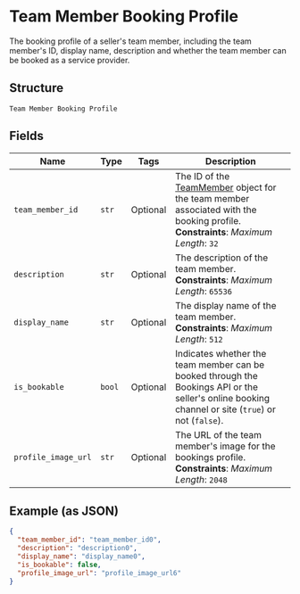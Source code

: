 
# Team Member Booking Profile

The booking profile of a seller's team member, including the team member's ID, display name, description and whether the team member can be booked as a service provider.

## Structure

`Team Member Booking Profile`

## Fields

| Name | Type | Tags | Description |
|  --- | --- | --- | --- |
| `team_member_id` | `str` | Optional | The ID of the [TeamMember](entity:TeamMember) object for the team member associated with the booking profile.<br>**Constraints**: *Maximum Length*: `32` |
| `description` | `str` | Optional | The description of the team member.<br>**Constraints**: *Maximum Length*: `65536` |
| `display_name` | `str` | Optional | The display name of the team member.<br>**Constraints**: *Maximum Length*: `512` |
| `is_bookable` | `bool` | Optional | Indicates whether the team member can be booked through the Bookings API or the seller's online booking channel or site (`true`) or not (`false`). |
| `profile_image_url` | `str` | Optional | The URL of the team member's image for the bookings profile.<br>**Constraints**: *Maximum Length*: `2048` |

## Example (as JSON)

```json
{
  "team_member_id": "team_member_id0",
  "description": "description0",
  "display_name": "display_name0",
  "is_bookable": false,
  "profile_image_url": "profile_image_url6"
}
```

